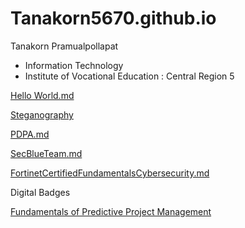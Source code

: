 # Tanakorn5670.github.io

 Tanakorn Pramualpollapat
+ Information Technology
+ Institute of Vocational Education : Central Region 5
  

 
[Hello World.md](HW.md)

[Steganography](card.md)

[PDPA.md](PDPA.md)

[SecBlueTeam.md](SecBlueTeam.md)

[FortinetCertifiedFundamentalsCybersecurity.md](FortinetCertifiedFundamentalsCybersecurity.md)

Digital Badges

[Fundamentals of Predictive Project Management](https://www.credly.com/badges/b0274d87-da30-4f8a-97bd-b5fc9e1e2450/public_url)

